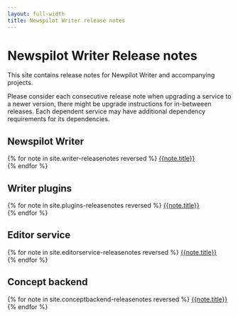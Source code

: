 ```yaml
---
layout: full-width
title: Newspilot Writer release notes
---
```


<div class="jumbotron">
<h1>Newspilot Writer Release notes</h1>
<p class="lead">
  This site contains release notes for Newpilot Writer and accompanying projects.
</p>
<p>
  Please consider each consecutive release note when upgrading a service to a newer version, there might be
  upgrade instructions for in-betweeen releases. Each dependent service may have additional dependency requirements for its dependencies.
</p>
</div>    

<div class="release-notes">
<h2>Newspilot Writer</H2>
{% for note in site.writer-releasenotes reversed %}
<a href="{{site.url}}{{site.baseurl}}{{note.url}}">{{note.title}}</a><br>{% endfor %}

<h2>Writer plugins</h2>
{% for note in site.plugins-releasenotes reversed %}
<a href="{{site.url}}{{site.baseurl}}{{note.url}}">{{note.title}}</a><br>{% endfor %}
</div>

<div class="release-notes">
<h2>Editor service</h2>
{% for note in site.editorservice-releasenotes reversed %}
<a href="{{site.url}}{{site.baseurl}}{{note.url}}">{{note.title}}</a><br>{% endfor %}
</div>

<div class="release-notes">
<h2>Concept backend</h2>
{% for note in site.conceptbackend-releasenotes reversed %}
<a href="{{site.url}}{{site.baseurl}}{{note.url}}">{{note.title}}</a><br>{% endfor %}
</div>
